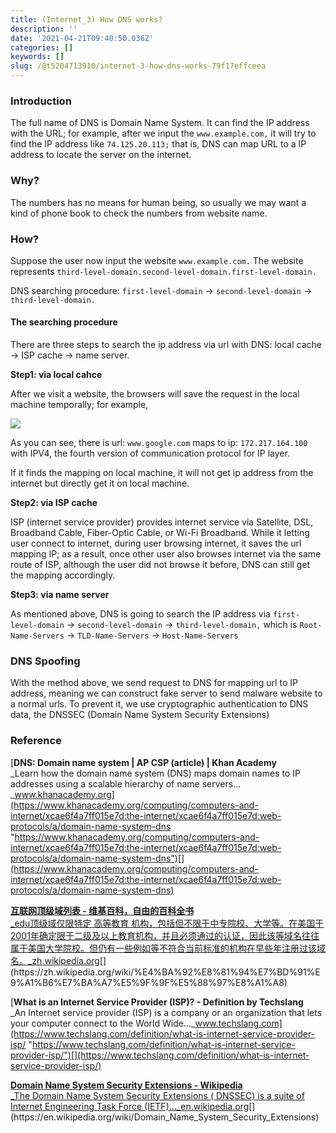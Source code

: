 ```yaml
---
title: (Internet_3) How DNS works?
description: ''
date: '2021-04-21T09:40:50.036Z'
categories: []
keywords: []
slug: /@t5204713910/internet-3-how-dns-works-79f17effceea
---
```


### Introduction

The full name of DNS is Domain Name System. It can find the IP address with the URL; for example, after we input the `www.example.com,` it will try to find the IP address like `74.125.20.113;` that is, DNS can map URL to a IP address to locate the server on the internet.

### Why?

The numbers has no means for human being, so usually we may want a kind of phone book to check the numbers from website name.

### How?

Suppose the user now input the website `www.example.com.` The website represents `third-level-domain.second-level-domain.first-level-domain.`

DNS searching procedure: `first-level-domain` -> `second-level-domain` -> `third-level-domain.`

#### The searching procedure

There are three steps to search the ip address via url with DNS: local cache -> ISP cache -> name server.

**Step1: via local cahce**

After we visit a website, the browsers will save the request in the local machine temporally; for example,

![](/Users/chenyongzhe/coding/practice_not_for_github/javascript_practice/medium-to-markdown/medium-export/posts/md_1623056197395/img/1__Rwx4kgbCYFNuzm0gGcdVWg.png)

As you can see, there is url: `www.google.com` maps to ip: `172.217.164.100` with IPV4, the fourth version of communication protocol for IP layer.

If it finds the mapping on local machine, it will not get ip address from the internet but directly get it on local machine.

**Step2: via ISP cache**

ISP (internet service provider) provides internet service via Satellite, DSL, Broadband Cable, Fiber-Optic Cable, or Wi-Fi Broadband. While it letting user connect to internet, during user browsing internet, it saves the url mapping IP; as a result, once other user also browses internet via the same route of ISP, although the user did not browse it before, DNS can still get the mapping accordingly.

**Step3: via name server**

As mentioned above, DNS is going to search the IP address via `first-level-domain` -> `second-level-domain` -> `third-level-domain,` which is `Root-Name-Servers` -> `TLD-Name-Servers` -> `Host-Name-Servers`

### DNS Spoofing

With the method above, we send request to DNS for mapping url to IP address, meaning we can construct fake server to send malware website to a normal urls. To prevent it, we use cryptographic authentication to DNS data, the DNSSEC (Domain Name System Security Extensions)

### Reference

[**DNS: Domain name system | AP CSP (article) | Khan Academy**  
_Learn how the domain name system (DNS) maps domain names to IP addresses using a scalable hierarchy of name servers…_www.khanacademy.org](https://www.khanacademy.org/computing/computers-and-internet/xcae6f4a7ff015e7d:the-internet/xcae6f4a7ff015e7d:web-protocols/a/domain-name-system-dns "https://www.khanacademy.org/computing/computers-and-internet/xcae6f4a7ff015e7d:the-internet/xcae6f4a7ff015e7d:web-protocols/a/domain-name-system-dns")[](https://www.khanacademy.org/computing/computers-and-internet/xcae6f4a7ff015e7d:the-internet/xcae6f4a7ff015e7d:web-protocols/a/domain-name-system-dns)

[**互联网顶级域列表 - 维基百科，自由的百科全书**  
_edu顶级域仅限特定 高等教育 机构，包括但不限于中专院校、大学等。在美国于2001年确定限于二级及以上教育机构，并且必须通过的认证，因此该等域名往往属于美国大学院校。但仍有一些例如等不符合当前标准的机构在早些年注册过该域名。_zh.wikipedia.org](https://zh.wikipedia.org/wiki/%E4%BA%92%E8%81%94%E7%BD%91%E9%A1%B6%E7%BA%A7%E5%9F%9F%E5%88%97%E8%A1%A8 "https://zh.wikipedia.org/wiki/%E4%BA%92%E8%81%94%E7%BD%91%E9%A1%B6%E7%BA%A7%E5%9F%9F%E5%88%97%E8%A1%A8")[](https://zh.wikipedia.org/wiki/%E4%BA%92%E8%81%94%E7%BD%91%E9%A1%B6%E7%BA%A7%E5%9F%9F%E5%88%97%E8%A1%A8)

[**What is an Internet Service Provider (ISP)? - Definition by Techslang**  
_An Internet service provider (ISP) is a company or an organization that lets your computer connect to the World Wide…_www.techslang.com](https://www.techslang.com/definition/what-is-internet-service-provider-isp/ "https://www.techslang.com/definition/what-is-internet-service-provider-isp/")[](https://www.techslang.com/definition/what-is-internet-service-provider-isp/)

[**Domain Name System Security Extensions - Wikipedia**  
_The Domain Name System Security Extensions ( DNSSEC) is a suite of Internet Engineering Task Force (IETF)…_en.wikipedia.org](https://en.wikipedia.org/wiki/Domain_Name_System_Security_Extensions "https://en.wikipedia.org/wiki/Domain_Name_System_Security_Extensions")[](https://en.wikipedia.org/wiki/Domain_Name_System_Security_Extensions)